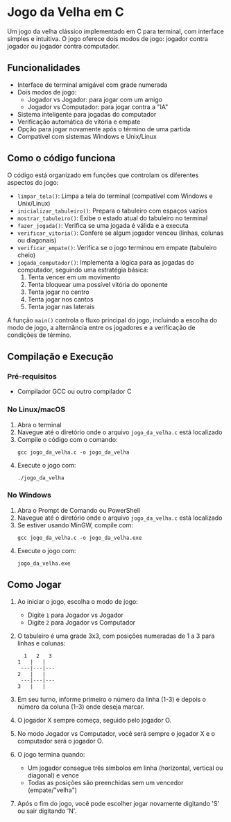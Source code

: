 # Jogo da Velha em C

Um jogo da velha clássico implementado em C para terminal, com interface simples e intuitiva. O jogo oferece dois modos de jogo: jogador contra jogador ou jogador contra computador.

## Funcionalidades

- Interface de terminal amigável com grade numerada
- Dois modos de jogo:
  - Jogador vs Jogador: para jogar com um amigo
  - Jogador vs Computador: para jogar contra a "IA"
- Sistema inteligente para jogadas do computador
- Verificação automática de vitória e empate
- Opção para jogar novamente após o término de uma partida
- Compatível com sistemas Windows e Unix/Linux

## Como o código funciona

O código está organizado em funções que controlam os diferentes aspectos do jogo:

- `limpar_tela()`: Limpa a tela do terminal (compatível com Windows e Unix/Linux)
- `inicializar_tabuleiro()`: Prepara o tabuleiro com espaços vazios
- `mostrar_tabuleiro()`: Exibe o estado atual do tabuleiro no terminal
- `fazer_jogada()`: Verifica se uma jogada é válida e a executa
- `verificar_vitoria()`: Confere se algum jogador venceu (linhas, colunas ou diagonais)
- `verificar_empate()`: Verifica se o jogo terminou em empate (tabuleiro cheio)
- `jogada_computador()`: Implementa a lógica para as jogadas do computador, seguindo uma estratégia básica:
  1. Tenta vencer em um movimento
  2. Tenta bloquear uma possível vitória do oponente
  3. Tenta jogar no centro
  4. Tenta jogar nos cantos
  5. Tenta jogar nas laterais

A função `main()` controla o fluxo principal do jogo, incluindo a escolha do modo de jogo, a alternância entre os jogadores e a verificação de condições de término.

## Compilação e Execução

### Pré-requisitos

- Compilador GCC ou outro compilador C

### No Linux/macOS

1. Abra o terminal
2. Navegue até o diretório onde o arquivo `jogo_da_velha.c` está localizado
3. Compile o código com o comando:
   ```
   gcc jogo_da_velha.c -o jogo_da_velha
   ```
4. Execute o jogo com:
   ```
   ./jogo_da_velha
   ```

### No Windows

1. Abra o Prompt de Comando ou PowerShell
2. Navegue até o diretório onde o arquivo `jogo_da_velha.c` está localizado
3. Se estiver usando MinGW, compile com:
   ```
   gcc jogo_da_velha.c -o jogo_da_velha.exe
   ```
4. Execute o jogo com:
   ```
   jogo_da_velha.exe
   ```

## Como Jogar

1. Ao iniciar o jogo, escolha o modo de jogo:
   - Digite `1` para Jogador vs Jogador
   - Digite `2` para Jogador vs Computador

2. O tabuleiro é uma grade 3x3, com posições numeradas de 1 a 3 para linhas e colunas:
   ```
     1   2   3
   1   |   |   
    ---|---|---
   2   |   |   
    ---|---|---
   3   |   |   
   ```

3. Em seu turno, informe primeiro o número da linha (1-3) e depois o número da coluna (1-3) onde deseja marcar.

4. O jogador X sempre começa, seguido pelo jogador O.

5. No modo Jogador vs Computador, você será sempre o jogador X e o computador será o jogador O.

6. O jogo termina quando:
   - Um jogador consegue três símbolos em linha (horizontal, vertical ou diagonal) e vence
   - Todas as posições são preenchidas sem um vencedor (empate/"velha")

7. Após o fim do jogo, você pode escolher jogar novamente digitando 'S' ou sair digitando 'N'.
